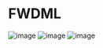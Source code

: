 # FWDML
![image](https://user-images.githubusercontent.com/100955137/188451788-1380fa8c-6ddc-46e0-a4bf-b1d50eb4309e.png)
![image](https://user-images.githubusercontent.com/100955137/188451876-acfb933f-bd14-4eab-a71a-5082de39dfae.png)
![image](https://user-images.githubusercontent.com/100955137/188451925-28f651ea-c5ce-4b4d-aa39-3cd35364971b.png)
